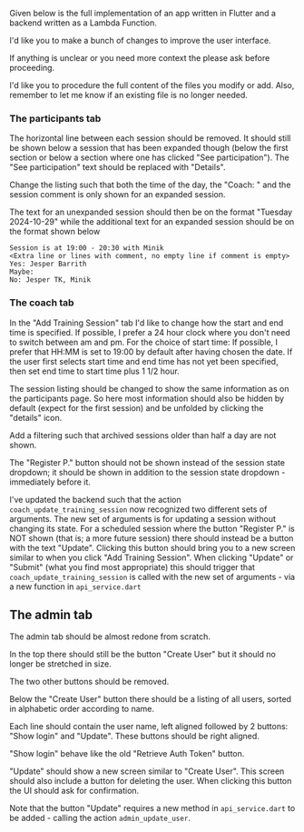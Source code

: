 Given below is the full implementation of an app written in Flutter and a backend written as a Lambda Function.

I'd like you to make a bunch of changes to improve the user interface.

If anything is unclear or you need more context the please ask before proceeding.

I'd like you to procedure the full content of the files you modify or add.
Also, remember to let me know if an existing file is no longer needed.

### The participants tab

The horizontal line between each session should be removed. It should still be shown below a session that has been expanded though (below the first section or below a section where one has clicked "See participation"). The "See participation" text should be replaced with "Details".

Change the listing such that both the time of the day, the "Coach: <name>" and the session comment is only shown for an expanded session.

The text for an unexpanded session should then be on the format "Tuesday 2024-10-29" while the additional text for an expanded session should be on the format shown below

```
Session is at 19:00 - 20:30 with Minik
<Extra line or lines with comment, no empty line if comment is empty>
Yes: Jesper Barrith
Maybe: 
No: Jesper TK, Minik
```


### The coach tab

In the "Add Training Session" tab I'd like to change how the start and end time is specified.
If possible, I prefer a 24 hour clock where you don't need to switch between am and pm.
For the choice of start time: If possible, I prefer that HH:MM is set to 19:00 by default after having chosen the date.
If the user first selects start time and end time has not yet been specified, then set end time to start time plus 1 1/2 hour.

The session listing should be changed to show the same information as on the participants page.
So here most information should also be hidden by default (expect for the first session) and be unfolded by clicking the "details" icon.

Add a filtering such that archived sessions older than half a day are not shown.

The "Register P." button should not be shown instead of the session state dropdown; it should be shown in addition to the session state dropdown - immediately before it.

I've updated the backend such that the action `coach_update_training_session` now recognized two different sets of arguments.
The new set of arguments is for updating a session without changing its state.
For a scheduled session where the button "Register P." is NOT shown (that is; a more future session) there should instead be a button with the text "Update". Clicking this button should bring you to a new screen similar to when you click "Add Training Session". When clicking "Update" or "Submit" (what you find most appropriate) this should trigger that `coach_update_training_session` is called with the new set of arguments - via a new function in `api_service.dart`


## The admin tab

The admin tab should be almost redone from scratch.

In the top there should still be the button "Create User" but it should no longer be stretched in size.

The two other buttons should be removed.

Below the "Create User" button there should be a listing of all users, sorted in alphabetic order according to name.

Each line should contain the user name, left aligned followed by 2 buttons: "Show login" and "Update". These buttons should be right aligned.

"Show login" behave like the old "Retrieve Auth Token" button.

"Update" should show a new screen similar to "Create User". This screen should also include a button for deleting the user.
When clicking this button the UI should ask for confirmation.

Note that the button "Update" requires a new method in `api_service.dart` to be added - calling the action `admin_update_user`.

